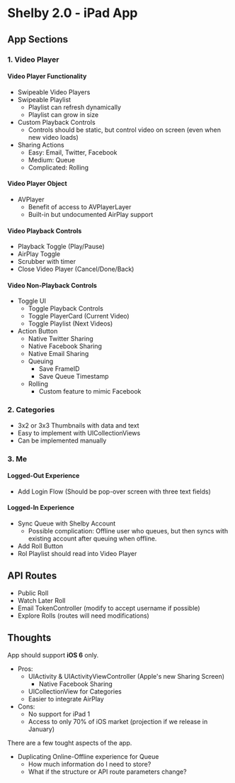 # Shelby 2.0 - iPad App 

## App Sections

### 1. Video Player

#### Video Player Functionality
- Swipeable Video Players
- Swipeable Playlist
	- Playlist can refresh dynamically
	- Playlist can grow in size 
- Custom Playback Controls
	- Controls should be static, but control video on screen (even when new video loads)
- Sharing Actions
	- Easy: Email, Twitter, Facebook 
	- Medium: Queue
	- Complicated: Rolling

#### Video Player Object
- AVPlayer
	- Benefit of access to AVPlayerLayer
	- Built-in but undocumented AirPlay support

#### Video Playback Controls
- Playback Toggle (Play/Pause)
- AirPlay Toggle   
- Scrubber with timer
- Close Video Player (Cancel/Done/Back)

#### Video Non-Playback Controls
- Toggle UI
	- Toggle Playback Controls
	- Toggle PlayerCard (Current Video)
	- Toggle Playlist (Next Videos)	
- Action Button
	- Native Twitter Sharing
	- Native Facebook Sharing
	- Native Email Sharing
	- Queuing
		- Save FrameID
		- Save Queue Timestamp
	- Rolling
		- Custom feature to mimic Facebook

### 2. Categories
- 3x2 or 3x3 Thumbnails with data and text
- Easy to implement with UICollectionViews
- Can be implemented manually

### 3. Me

#### Logged-Out Experience
- Add Login Flow (Should be pop-over screen with three text fields)

#### Logged-In Experience
- Sync Queue with Shelby Account
	- Possible complication: Offline user who queues, but then syncs with existing account after queuing when offline.
- Add Roll Button
- Rol Playlist should read into Video Player


## API Routes
- Public Roll
- Watch Later Roll
- Email TokenController (modify to accept username if possible)
- Explore Rolls (routes will need modifications)

## Thoughts
App should support **iOS 6** only. 

- Pros:
	- UIActivity & UIActivityViewController (Apple's new Sharing Screen)
		- Native Facebook Sharing
	- UICollectionView for Categories
	- Easier to integrate AirPlay
- Cons:
	- No support for iPad 1
	- Access to only 70% of iOS market (projection if we release in January)

There are a few tought aspects of the app.

- Duplicating Online-Offline experience for Queue
	- How much information do I need to store?
	- What if the structure or API route parameters change?	 